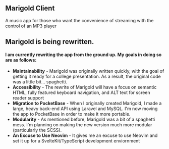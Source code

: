 ## Marigold Client

A music app for those who want the convenience of streaming with the control of an MP3 player

## Marigold is being rewritten.
#### I am currently rewriting the app from the ground up. My goals in doing so are as follows:
- **Maintainability** - Marigold was originally written quickly, with the goal of getting it ready for a college presentation. As a result, the original code was a little bit... spaghetti.
- **Accessibility** - The rewrite of Marigold will have a focus on semantic HTML, fully featured keyboard navigation, and ALT text for screen reader support
- **Migration to PocketBase** - When I originally created Marigold, I made a large, heavy back-end API using Laravel and MySQL. I'm now moving the app to PocketBase in order to make it more portable.
- **Modularity** - As mentioned before, Marigold was a bit of a spaghetti mess. I'm planning on making the new version much more modular (particularly the SCSS).
- **An Excuse to Use Neovim** - It gives me an excuse to use Neovim and set it up for a SvelteKit/TypeScript development enviornment
